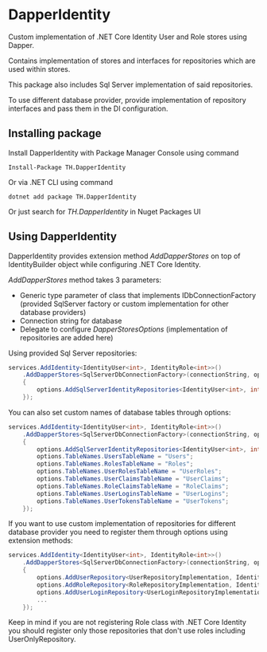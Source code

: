 # DapperIdentity

Custom implementation of .NET Core Identity User and Role stores using Dapper.

Contains implementation of stores and interfaces for repositories which are used within stores.

This package also includes Sql Server implementation of said repositories.

To use different database provider, provide implementation of repository interfaces and pass them in the DI configuration.

## Installing package

Install DapperIdentity with Package Manager Console using command

	Install-Package TH.DapperIdentity

Or via .NET CLI using command

	dotnet add package TH.DapperIdentity

Or just search for *TH.DapperIdentity* in Nuget Packages UI


## Using DapperIdentity

DapperIdentity provides extension method *AddDapperStores* on top of IdentityBuilder object while configuring .NET Core Identity.

*AddDapperStores* method takes 3 parameters:
 * Generic type parameter of class that implements IDbConnectionFactory (provided SqlServer factory or custom implementation for other database providers)
 * Connection string for database
 * Delegate to configure *DapperStoresOptions* (implementation of repositories are added here)

Using provided Sql Server repositories:

```csharp
services.AddIdentity<IdentityUser<int>, IdentityRole<int>>()
	.AddDapperStores<SqlServerDbConnectionFactory>(connectionString, options =>
	{
		options.AddSqlServerIdentityRepositories<IdentityUser<int>, int>();
	});
```

You can also set custom names of database tables through options:

```csharp
services.AddIdentity<IdentityUser<int>, IdentityRole<int>>()
	.AddDapperStores<SqlServerDbConnectionFactory>(connectionString, options =>
	{
		options.AddSqlServerIdentityRepositories<IdentityUser<int>, int>();
		options.TableNames.UsersTableName = "Users";
		options.TableNames.RolesTableName = "Roles";
		options.TableNames.UserRolesTableName = "UserRoles";
		options.TableNames.UserClaimsTableName = "UserClaims";
		options.TableNames.RoleClaimsTableName = "RoleClaims";
		options.TableNames.UserLoginsTableName = "UserLogins";
		options.TableNames.UserTokensTableName = "UserTokens";
	});
```

If you want to use custom implementation of repositories for different database provider you need to register them through options using extension methods:

```csharp
services.AddIdentity<IdentityUser<int>, IdentityRole<int>>()
	.AddDapperStores<SqlServerDbConnectionFactory>(connectionString, options =>
	{
		options.AddUserRepository<UserRepositoryImplementation, IdentityUser<int>, int>();
		options.AddRoleRepository<RoleRepositoryImplementation, IdentityRole<int>, int>();
		options.AddUserLoginRepository<UserLoginRepositoryImplementation, IdentityUser<int>, int>();
		...
	});
```

Keep in mind if you are not registering Role class with .NET Core Identity you should register only those repositories that don't use roles including UserOnlyRepository.
